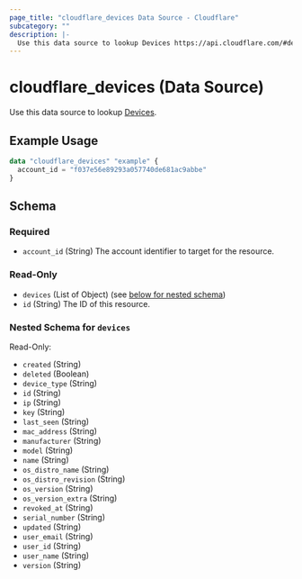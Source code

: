 ```yaml
---
page_title: "cloudflare_devices Data Source - Cloudflare"
subcategory: ""
description: |-
  Use this data source to lookup Devices https://api.cloudflare.com/#devices-list-devices.
---
```


# cloudflare_devices (Data Source)

Use this data source to lookup [Devices](https://api.cloudflare.com/#devices-list-devices).

## Example Usage

```terraform
data "cloudflare_devices" "example" {
  account_id = "f037e56e89293a057740de681ac9abbe"
}
```
<!-- schema generated by tfplugindocs -->
## Schema

### Required

- `account_id` (String) The account identifier to target for the resource.

### Read-Only

- `devices` (List of Object) (see [below for nested schema](#nestedatt--devices))
- `id` (String) The ID of this resource.

<a id="nestedatt--devices"></a>
### Nested Schema for `devices`

Read-Only:

- `created` (String)
- `deleted` (Boolean)
- `device_type` (String)
- `id` (String)
- `ip` (String)
- `key` (String)
- `last_seen` (String)
- `mac_address` (String)
- `manufacturer` (String)
- `model` (String)
- `name` (String)
- `os_distro_name` (String)
- `os_distro_revision` (String)
- `os_version` (String)
- `os_version_extra` (String)
- `revoked_at` (String)
- `serial_number` (String)
- `updated` (String)
- `user_email` (String)
- `user_id` (String)
- `user_name` (String)
- `version` (String)


